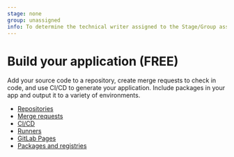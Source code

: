 ```yaml
---
stage: none
group: unassigned
info: To determine the technical writer assigned to the Stage/Group associated with this page, see https://about.gitlab.com/handbook/product/ux/technical-writing/#assignments
---
```


# Build your application **(FREE)**

Add your source code to a repository, create merge requests to check in
code, and use CI/CD to generate your application. Include packages in your app and output it to a variety of environments.

- [Repositories](../user/project/repository/index.md)
- [Merge requests](../user/project/merge_requests/index.md)
- [CI/CD](../ci/index.md)
- [Runners](https://docs.gitlab.com/runner/)
- [GitLab Pages](../user/project/pages/index.md)
- [Packages and registries](../user/packages/index.md)
